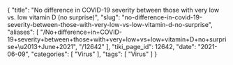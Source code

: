 {
    "title": "No difference in COVID-19 severity between those with very low vs. low vitamin D (no surprise)",
    "slug": "no-difference-in-covid-19-severity-between-those-with-very-low-vs-low-vitamin-d-no-surprise",
    "aliases": [
        "/No+difference+in+COVID-19+severity+between+those+with+very+low+vs+low+vitamin+D+no+surprise+\u2013+June+2021",
        "/12642"
    ],
    "tiki_page_id": 12642,
    "date": "2021-06-09",
    "categories": [
        "Virus"
    ],
    "tags": [
        "Virus"
    ]
}